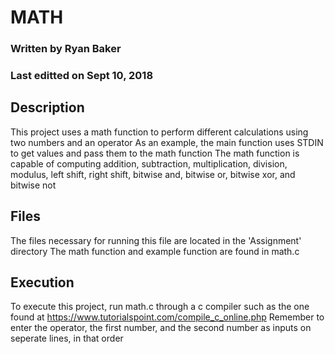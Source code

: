 # MATH
### Written by Ryan Baker
### Last editted on Sept 10, 2018
## Description
This project uses a math function to perform different calculations using two numbers and an operator
As an example, the main function uses STDIN to get values and pass them to the math function
The math function is capable of computing addition, subtraction, multiplication, division, modulus, left shift, right shift, bitwise and, bitwise or, bitwise xor, and bitwise not
## Files
The files necessary for running this file are located in the 'Assignment' directory
The math function and example function are found in math.c
## Execution
To execute this project, run math.c through a c compiler such as the one found at https://www.tutorialspoint.com/compile_c_online.php
Remember to enter the operator, the first number, and the second number as inputs on seperate lines, in that order

